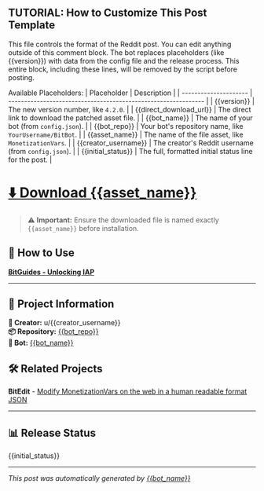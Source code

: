 <!-- TUTORIAL-START -->
TUTORIAL: How to Customize This Post Template
---------------------------------------------
This file controls the format of the Reddit post. You can edit anything outside of this comment block.
The bot replaces placeholders (like {{version}}) with data from the config file and the release process.
This entire block, including these lines, will be removed by the script before posting.

Available Placeholders:
| Placeholder           | Description                                                    |
| --------------------- | -------------------------------------------------------------- |
| {{version}}           | The new version number, like `4.2.0`.                          |
| {{direct_download_url}} | The direct link to download the patched asset file.            |
| {{bot_name}}          | The name of your bot (from `config.json`).                     |
| {{bot_repo}}          | Your bot's repository name, like `YourUsername/BitBot`.        |
| {{asset_name}}        | The name of the file asset, like `MonetizationVars`.           |
| {{creator_username}}  | The creator's Reddit username (from `config.json`).            |
| {{initial_status}}    | The full, formatted initial status line for the post.          |
<!-- TUTORIAL-END -->

# **[⬇️ Download {{asset_name}}]({{direct_download_url}})**

> ⚠️ **Important:** Ensure the downloaded file is named exactly `{{asset_name}}` before installation.

## 📖 How to Use
**[BitGuides - Unlocking IAP](https://s0methingsomething.github.io/BitGuides/modding/monetizationvars/unlocking-iap/)**

---

## 🔧 Project Information
**👤 Creator:** u/{{creator_username}}  
**📦 Repository:** [{{bot_repo}}](https://github.com/{{bot_repo}})  
**🤖 Bot:** [{{bot_name}}](https://github.com/{{bot_repo}})

## 🛠️ Related Projects
**BitEdit** - [Modify MonetizationVars on the web in a human readable format JSON](https://s0methingsomething.github.io/BitEdit/)

---

## 📊 Release Status
{{initial_status}}

---

*This post was automatically generated by [{{bot_name}}](https://github.com/{{bot_repo}})*
